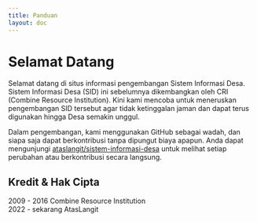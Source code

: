 ```yaml
---
title: Panduan
layout: doc
---
```


# Selamat Datang
Selamat datang di situs informasi pengembangan Sistem Informasi Desa. Sistem Informasi Desa (SID) ini sebelumnya dikembangkan oleh CRI (Combine Resource Institution). Kini kami mencoba untuk meneruskan pengembangan SID tersebut agar tidak ketinggalan jaman dan dapat terus digunakan hingga Desa semakin unggul.

Dalam pengembangan, kami menggunakan GitHub sebagai wadah, dan siapa saja dapat berkontribusi tanpa dipungut biaya apapun. Anda dapat mengunjungi [ataslangit/sistem-informasi-desa](https://github.com/ataslangit/ataslangit/sistem-informasi-desa) untuk melihat setiap perubahan atau berkontribusi secara langsung.

## Kredit & Hak Cipta
2009 - 2016 Combine Resource Institution\
2022 - sekarang AtasLangit

